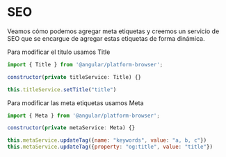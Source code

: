 # SEO

Veamos cómo podemos agregar meta etiquetas y creemos un servicio de SEO que se encargue de agregar estas etiquetas de forma dinámica.

Para modificar el título usamos Title

```js
import { Title } from '@angular/platform-browser';

constructor(private titleService: Title) {}

this.titleService.setTitle("title")
```

Para modificar las meta etiquetas usamos Meta

```js
import { Meta } from '@angular/platform-browser';

constructor(private metaService: Meta) {}

this.metaService.updateTag({name: "keywords", value: "a, b, c"})
this.metaService.updateTag({property: "og:title", value: "title"})
```
